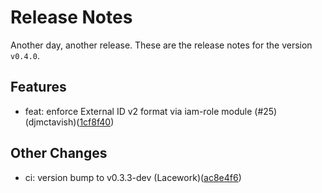 # Release Notes
Another day, another release. These are the release notes for the version `v0.4.0`.

## Features
* feat: enforce External ID v2 format via iam-role module (#25) (djmctavish)([1cf8f40](https://github.com/lacework/terraform-aws-cloudtrail-controltower/commit/1cf8f4080954ee0545e8a624a26fc359a2fdd454))
## Other Changes
* ci: version bump to v0.3.3-dev (Lacework)([ac8e4f6](https://github.com/lacework/terraform-aws-cloudtrail-controltower/commit/ac8e4f66de63040f7a4a34739aadbf922a026110))
